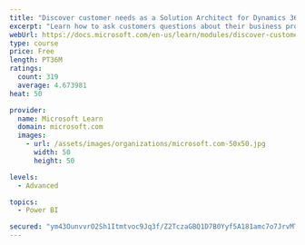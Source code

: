 ```yaml
---
title: "Discover customer needs as a Solution Architect for Dynamics 365 and Power Platform"
excerpt: "Learn how to ask customers questions about their business processes and feature requirements to create a viable solution."
webUrl: https://docs.microsoft.com/en-us/learn/modules/discover-customer-needs/
type: course
price: Free
length: PT36M
ratings:
  count: 319
  average: 4.673981
heat: 50

provider:
  name: Microsoft Learn
  domain: microsoft.com
  images:
    - url: /assets/images/organizations/microsoft.com-50x50.jpg
      width: 50
      height: 50

levels:
  - Advanced

topics:
  - Power BI

secured: "ym43OunvvrO2Sh1Itmtvoc9Jq3f/Z2TczaGBQ1D7B0Yyf5A181amc7o7JrvMTGNLX6tDuto5kuoH2IYVIvMhFfJjfpnS+BETPOwmQ4Vf6/Ypm0iQzt4eY6/xc/hsci6u9UsqWxDpaboJMGi+nhqu1+ZpgLPgwCafjdg+VdWVizCMLyxBAsAcP2Kde2dvkNPOrvKKDKfzFIIamGhciiekVx+q5fT0r17ZZFAdUhZP3l/j9eo9d/kUBqhrIg5jHmIIzQu1C5IeDA7qpGdSiSgLTx3glcCHMYNE/Y2mkVRpx6PX9iQ6HOhKSR0q3QlAWbErCalMX5ZdeRT0gRFuEa33IXWbwwQJwjYOsIg9fRT4FSeoZk+hapAtbiGANXSb+Q9IBXpdll6lGEtTlcu0d1b6VA==;PtCYnH7oaoga5d/15o9rag=="
---
```


